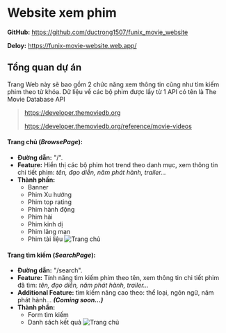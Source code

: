 # Website xem phim

**GitHub:** https://github.com/ductrong1507/funix_movie_website

**Deloy:** https://funix-movie-website.web.app/

## Tổng quan dự án

Trang Web này sẽ bao gồm 2 chức năng xem thông tin cũng như tìm kiếm phim theo từ khóa. Dữ liệu về các bộ phim được lấy từ 1 API có tên là The Movie Database API

> https://developer.themoviedb.org
>
> https://developer.themoviedb.org/reference/movie-videos

#### Trang chủ (_BrowsePage_):

- **Đường dẫn:** "/".
- **Feature:** Hiển thị các bộ phim hot trend theo danh mục, xem thông tin chi tiết phim: _tên, đạo diễn, năm phát hành, trailer..._
- **Thành phần:**
  - Banner
  - Phim Xu hướng
  - Phim top rating
  - Phim hành động
  - Phim hài
  - Phim kinh dị
  - Phim lãng mạn
  - Phim tài liệu
    ![Trang chủ](./public/home_page_img.png)

#### Trang tìm kiếm (_SearchPage_):

- **Đường dẫn:** "/search".
- **Feature:** Tính năng tìm kiếm phim theo tên, xem thông tin chi tiết phim đã tìm: _tên, đạo diễn, năm phát hành, trailer..._
- **Additional Feature:** tìm kiếm nâng cao theo: thể loại, ngôn ngữ, năm phát hành... **_(Coming soon...)_**
- **Thành phần:**
  - Form tìm kiếm
  - Danh sách kết quả
    ![Trang chủ](https://firebasestorage.googleapis.com/v0/b/funix-way.appspot.com/o/xSeries%2FCCDN%2FReactJS%2FAssignment_Images%2FRJS101x_ASM02_07.png?alt=media&token=4063d0f3-778c-4815-b2f8-c7d6e7db2cf7)
